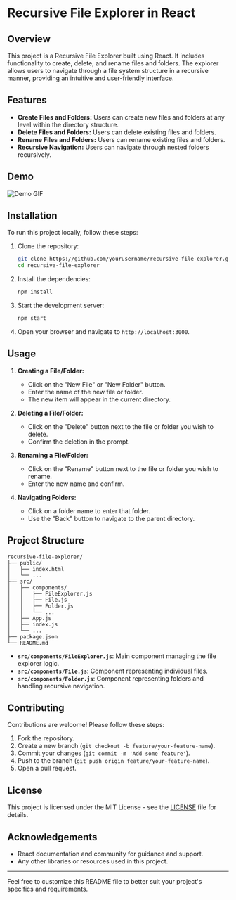 # Recursive File Explorer in React

## Overview

This project is a Recursive File Explorer built using React. It includes functionality to create, delete, and rename files and folders. The explorer allows users to navigate through a file system structure in a recursive manner, providing an intuitive and user-friendly interface.

## Features

- **Create Files and Folders:** Users can create new files and folders at any level within the directory structure.
- **Delete Files and Folders:** Users can delete existing files and folders.
- **Rename Files and Folders:** Users can rename existing files and folders.
- **Recursive Navigation:** Users can navigate through nested folders recursively.

## Demo

![Demo GIF](path/to/demo.gif) <!-- Add a path to your demo GIF or image here -->

## Installation

To run this project locally, follow these steps:

1. Clone the repository:

   ```bash
   git clone https://github.com/yourusername/recursive-file-explorer.git
   cd recursive-file-explorer
   ```

2. Install the dependencies:

   ```bash
   npm install
   ```

3. Start the development server:

   ```bash
   npm start
   ```

4. Open your browser and navigate to `http://localhost:3000`.

## Usage

1. **Creating a File/Folder:**

   - Click on the "New File" or "New Folder" button.
   - Enter the name of the new file or folder.
   - The new item will appear in the current directory.

2. **Deleting a File/Folder:**

   - Click on the "Delete" button next to the file or folder you wish to delete.
   - Confirm the deletion in the prompt.

3. **Renaming a File/Folder:**

   - Click on the "Rename" button next to the file or folder you wish to rename.
   - Enter the new name and confirm.

4. **Navigating Folders:**
   - Click on a folder name to enter that folder.
   - Use the "Back" button to navigate to the parent directory.

## Project Structure

```plaintext
recursive-file-explorer/
├── public/
│   ├── index.html
│   └── ...
├── src/
│   ├── components/
│   │   ├── FileExplorer.js
│   │   ├── File.js
│   │   ├── Folder.js
│   │   └── ...
│   ├── App.js
│   ├── index.js
│   └── ...
├── package.json
└── README.md
```

- **`src/components/FileExplorer.js`**: Main component managing the file explorer logic.
- **`src/components/File.js`**: Component representing individual files.
- **`src/components/Folder.js`**: Component representing folders and handling recursive navigation.

## Contributing

Contributions are welcome! Please follow these steps:

1. Fork the repository.
2. Create a new branch (`git checkout -b feature/your-feature-name`).
3. Commit your changes (`git commit -m 'Add some feature'`).
4. Push to the branch (`git push origin feature/your-feature-name`).
5. Open a pull request.

## License

This project is licensed under the MIT License - see the [LICENSE](LICENSE) file for details.

## Acknowledgements

- React documentation and community for guidance and support.
- Any other libraries or resources used in this project.

---

Feel free to customize this README file to better suit your project's specifics and requirements.
